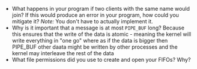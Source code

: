 * What happens in your program if two clients with the same name would join?
  If this would produce an error in your program, how could you mitigate it?
  _Note:_ You don't have to actually implement it.
* Why is it important that a message is at most `PIPE_BUF` long?
Because this ensures that the write of the data is atomic - meaning the kernel will write everything in "one go" where as if the data is bigger then PIPE_BUF other daata might be written by other processes and the kernel may interleave the rest of the data
* What file permissions did you use to create and open your FIFOs? Why?